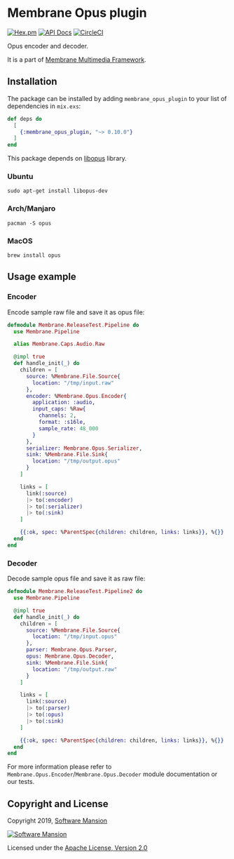 # Membrane Opus plugin

[![Hex.pm](https://img.shields.io/hexpm/v/membrane_opus_plugin.svg)](https://hex.pm/packages/membrane_opus_plugin)
[![API Docs](https://img.shields.io/badge/api-docs-yellow.svg?style=flat)](https://hexdocs.pm/membrane_opus_plugin/)
[![CircleCI](https://circleci.com/gh/membraneframework/membrane_opus_plugin.svg?style=svg)](https://circleci.com/gh/membraneframework/membrane_opus_plugin)

Opus encoder and decoder.

It is a part of [Membrane Multimedia Framework](https://membraneframework.org).

## Installation

The package can be installed by adding `membrane_opus_plugin` to your list of dependencies in `mix.exs`:

```elixir
def deps do
  [
    {:membrane_opus_plugin, "~> 0.10.0"}
  ]
end
```

This package depends on [libopus](http://opus-codec.org/docs/) library.

### Ubuntu
```
sudo apt-get install libopus-dev
```

### Arch/Manjaro
```
pacman -S opus
```

### MacOS
```
brew install opus
```

## Usage example

### Encoder 
Encode sample raw file and save it as opus file: 
```elixir
defmodule Membrane.ReleaseTest.Pipeline do
  use Membrane.Pipeline

  alias Membrane.Caps.Audio.Raw

  @impl true
  def handle_init(_) do
    children = [
      source: %Membrane.File.Source{
        location: "/tmp/input.raw"
      },
      encoder: %Membrane.Opus.Encoder{
        application: :audio,
        input_caps: %Raw{
          channels: 2,
          format: :s16le,
          sample_rate: 48_000
        }
      },
      serializer: Membrane.Opus.Serializer,
      sink: %Membrane.File.Sink{
        location: "/tmp/output.opus"
      }
    ]

    links = [
      link(:source)
      |> to(:encoder)
      |> to(:serializer)
      |> to(:sink)
    ]

    {{:ok, spec: %ParentSpec{children: children, links: links}}, %{}}
  end
end
```

### Decoder
Decode sample opus file and save it as raw file: 
```elixir
defmodule Membrane.ReleaseTest.Pipeline2 do
  use Membrane.Pipeline

  @impl true
  def handle_init(_) do
    children = [
      source: %Membrane.File.Source{
        location: "/tmp/input.opus"
      },
      parser: Membrane.Opus.Parser,
      opus: Membrane.Opus.Decoder,
      sink: %Membrane.File.Sink{
        location: "/tmp/output.raw"
      }
    ]

    links = [
      link(:source)
      |> to(:parser)
      |> to(:opus)
      |> to(:sink)
    ]

    {{:ok, spec: %ParentSpec{children: children, links: links}}, %{}}
  end
end
```

For more information please refer to `Membrane.Opus.Encoder`/`Membrane.Opus.Decoder` module documentation or our tests.

## Copyright and License

Copyright 2019, [Software Mansion](https://swmansion.com/?utm_source=git&utm_medium=readme&utm_campaign=membrane_opus_plugin)

[![Software Mansion](https://logo.swmansion.com/logo?color=white&variant=desktop&width=200&tag=membrane-github)](https://swmansion.com/?utm_source=git&utm_medium=readme&utm_campaign=membrane_opus_plugin)

Licensed under the [Apache License, Version 2.0](LICENSE)
